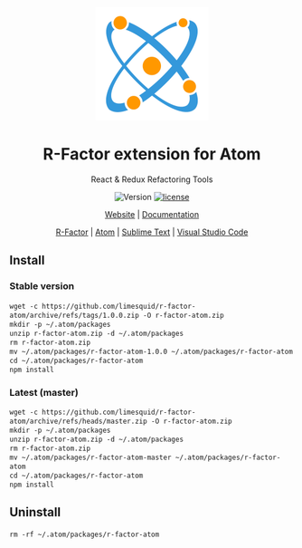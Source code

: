 <div align="center">
  <a href="https://r-factor.org">
    <img src="https://raw.githubusercontent.com/limesquid/r-factor/master/logo.png" alt="R-Factor logo" />
  </a>

  <h1>R-Factor extension for Atom</h1>

  <p>React & Redux Refactoring Tools</p>

  <p>
    <img src="https://img.shields.io/github/package-json/v/limesquid/r-factor-atom.svg" alt="Version" />
    <a href="https://github.com/limesquid/r-factor-atom/blob/master/LICENSE">
      <img src="https://img.shields.io/github/license/limesquid/r-factor-atom" alt="license" />
    </a>
  </p>

  <p>
    <a href="https://r-factor.org">Website</a> | <a href="https://r-factor.org/documentation">Documentation</a>
  </p>

  <p>
    <a href="https://github.com/limesquid/r-factor">R-Factor</a> | <a href="https://github.com/limesquid/r-factor-atom">Atom</a> | <a href="https://github.com/limesquid/r-factor-sublime">Sublime Text</a> | <a href="https://github.com/limesquid/r-factor-vscode">Visual Studio Code</a>
  </p>
</div>

## Install

### Stable version

```Shell
wget -c https://github.com/limesquid/r-factor-atom/archive/refs/tags/1.0.0.zip -O r-factor-atom.zip
mkdir -p ~/.atom/packages
unzip r-factor-atom.zip -d ~/.atom/packages
rm r-factor-atom.zip
mv ~/.atom/packages/r-factor-atom-1.0.0 ~/.atom/packages/r-factor-atom
cd ~/.atom/packages/r-factor-atom
npm install
```

### Latest (master)

```Shell
wget -c https://github.com/limesquid/r-factor-atom/archive/refs/heads/master.zip -O r-factor-atom.zip
mkdir -p ~/.atom/packages
unzip r-factor-atom.zip -d ~/.atom/packages
rm r-factor-atom.zip
mv ~/.atom/packages/r-factor-atom-master ~/.atom/packages/r-factor-atom
cd ~/.atom/packages/r-factor-atom
npm install
```

## Uninstall

```Shell
rm -rf ~/.atom/packages/r-factor-atom
```
